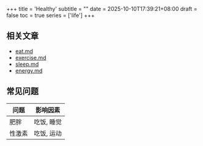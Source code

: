 +++
title = 'Healthy'
subtitle = ""
date = 2025-10-10T17:39:21+08:00
draft = false
toc = true
series = ['life']
+++


## 相关文章

- [eat.md](./eat.md)
- [exercise.md](./exercise.md)
- [sleep.md](./sleep.md)
- [energy.md](./energy.md)

## 常见问题

| 问题 | 影响因素 |
|---|---|
| 肥胖 | 吃饭, 睡觉 |
| 性激素 | 吃饭, 运动 |
